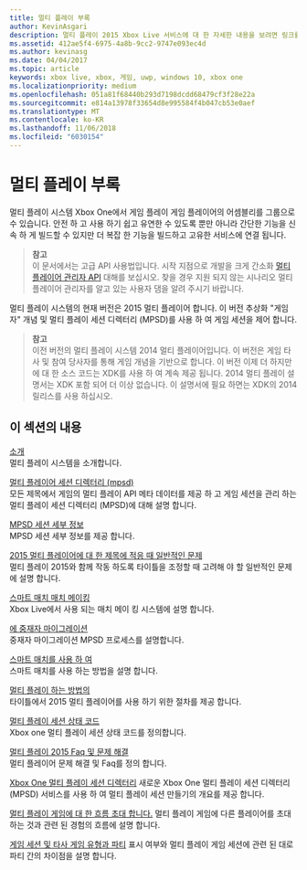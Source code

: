 ```yaml
---
title: 멀티 플레이 부록
author: KevinAsgari
description: 멀티 플레이 2015 Xbox Live 서비스에 대 한 자세한 내용을 보려면 링크를 제공 합니다.
ms.assetid: 412ae5f4-6975-4a8b-9cc2-9747e093ec4d
ms.author: kevinasg
ms.date: 04/04/2017
ms.topic: article
keywords: xbox live, xbox, 게임, uwp, windows 10, xbox one
ms.localizationpriority: medium
ms.openlocfilehash: 051a81f68440b293d7198dcdd68479cf3f28e22a
ms.sourcegitcommit: e814a13978f33654d8e995584f4b047cb53e0aef
ms.translationtype: MT
ms.contentlocale: ko-KR
ms.lasthandoff: 11/06/2018
ms.locfileid: "6030154"
---
```

# <a name="multiplayer-appendix"></a>멀티 플레이 부록

멀티 플레이 시스템 Xbox One에서 게임 플레이 게임 플레이어의 어셈블리를 그룹으로 수 있습니다. 안전 하 고 사용 하기 쉽고 유연한 수 있도록 뿐만 아니라 간단한 기능을 신속 하 게 빌드할 수 있지만 더 복잡 한 기능을 빌드하고 고유한 서비스에 연결 됩니다.

> **참고**  
이 문서에서는 고급 API 사용법입니다.  시작 지점으로 개발을 크게 간소화 [멀티 플레이어 관리자 API](../multiplayer-manager.md) 대해를 보십시오.  찾을 경우 지원 되지 않는 시나리오 멀티 플레이어 관리자를 알고 있는 사용자 댐을 알려 주시기 바랍니다.

멀티 플레이 시스템의 현재 버전은 2015 멀티 플레이어 합니다. 이 버전 추상화 "게임 자" 개념 및 멀티 플레이 세션 디렉터리 (MPSD)를 사용 하 여 게임 세션을 제어 합니다.

> **참고**  
이전 버전의 멀티 플레이 시스템 2014 멀티 플레이어입니다. 이 버전은 게임 타사 및 참여 당사자를 통해 게임 개념을 기반으로 합니다. 이 버전 이제 더 하지만에 대 한 소스 코드는 XDK를 사용 하 여 계속 제공 됩니다. 2014 멀티 플레이 설명서는 XDK 포함 되어 더 이상 없습니다. 이 설명서에 필요 하면는 XDK의 2014 릴리스를 사용 하십시오.


## <a name="in-this-section"></a>이 섹션의 내용

[소개](introduction-to-the-multiplayer-system.md)  
멀티 플레이 시스템을 소개합니다.

[멀티 플레이어 세션 디렉터리 (mpsd)](multiplayer-session-directory.md)  
모든 제목에서 게임의 멀티 플레이 API 메타 데이터를 제공 하 고 게임 세션을 관리 하는 멀티 플레이 세션 디렉터리 (MPSD)에 대해 설명 합니다.

[MPSD 세션 세부 정보](mpsd-session-details.md)  
MPSD 세션 세부 정보를 제공 합니다.

[2015 멀티 플레이어에 대 한 제목에 적응 때 일반적인 문제](common-issues-when-adapting-multiplayer.md)  
멀티 플레이 2015와 함께 작동 하도록 타이틀을 조정할 때 고려해 야 할 일반적인 문제에 설명 합니다.

[스마트 매치 매치 메이킹](smartmatch-matchmaking.md)  
Xbox Live에서 사용 되는 매치 메이 킹 시스템에 설명 합니다.

[에 중재자 마이그레이션](migrating-an-arbiter.md)  
중재자 마이그레이션 MPSD 프로세스를 설명합니다.

[스마트 매치를 사용 하 여](using-smartmatch-matchmaking.md)  
스마트 매치를 사용 하는 방법을 설명 합니다.

[멀티 플레이 하는 방법의](multiplayer-how-tos.md)  
타이틀에서 2015 멀티 플레이어를 사용 하기 위한 절차를 제공 합니다.

[멀티 플레이 세션 상태 코드](multiplayer-session-status-codes.md)  
Xbox one 멀티 플레이 세션 상태 코드를 정의합니다.

[멀티 플레이 2015 Faq 및 문제 해결](multiplayer-2015-faq.md)  
멀티 플레이어 문제 해결 및 Faq를 정의 합니다.

[Xbox One 멀티 플레이 세션 디렉터리](xbox-one-multiplayer-session-directory.md) 새로운 Xbox One 멀티 플레이 세션 디렉터리 (MPSD) 서비스를 사용 하 여 멀티 플레이 세션 만들기의 개요를 제공 합니다.

[멀티 플레이 게임에 대 한 흐름 초대 합니다.](flows-for-multiplayer-game-invites.md) 멀티 플레이 게임에 다른 플레이어를 초대 하는 것과 관련 된 경험의 흐름에 설명 합니다.

[게임 세션 및 타사 게임 유형과 파티](game-session-and-game-party-visibility-and-joinability.md) 표시 여부와 멀티 플레이 게임 세션에 관련 된 대로 파티 간의 차이점을 설명 합니다.
